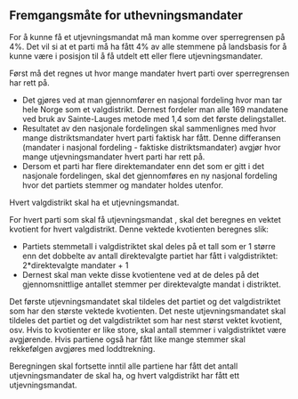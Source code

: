    ## Fremgangsmåte for uthevningsmandater 
    
For å kunne få et utjevningsmandat må man komme over sperregrensen på 4%. Det vil si at et parti må ha fått 4% av     alle stemmene på landsbasis for å kunne være i posisjon til å få utdelt ett eller flere utjevningsmandater.

Først må det regnes ut hvor mange mandater hvert parti over sperregrensen har rett på. 
- Det gjøres ved at man gjennomfører en nasjonal fordeling hvor man tar hele Norge som et valgdistrikt. Dernest fordeler man alle 169 mandatene ved bruk av Sainte-Lauges metode med 1,4 som det første delingstallet. 
- Resultatet av den nasjonale fordelingen skal sammenlignes med hvor mange distriktsmandater hvert parti faktisk har fått. Denne differansen (mandater i nasjonal fordeling - faktiske distriktsmandater) avgjør hvor mange utjevningsmandater hvert parti har rett på.
- Dersom et parti har flere direktemandater enn det som er gitt i det nasjonale fordelingen, skal det gjennomføres en ny nasjonal fordeling hvor det partiets stemmer og mandater holdes utenfor.

Hvert valgdistrikt skal ha et utjevningsmandat.

For hvert parti som skal få utjevningsmandat , skal det beregnes en vektet kvotient for hvert valgdistrikt. Denne vektede kvotienten beregnes slik:

- Partiets stemmetall i valgdistriktet skal deles på et tall som er 1 større enn det dobbelte av antall direktevalgte partiet har fått i valgdistriktet: 2*direktevalgte mandater + 1
- Dernest skal man vekte disse kvotientene ved at de deles på det gjennomsnittlige antallet stemmer per direktevalgte mandat i distriktet. 

Det første utjevningsmandatet skal tildeles det partiet og det valgdistriktet som har den største vektede kvotienten. Det neste utjevningsmandatet skal tildeles det partiet og det valgdistriktet som har nest størst vektet kvotient, osv. Hvis to kvotienter er like store, skal antall stemmer i valgdistriktet være avgjørende. Hvis partiene også har fått like mange stemmer skal rekkefølgen avgjøres med loddtrekning. 

Beregningen skal fortsette inntil alle partiene har fått det antall utjevningsmandater de skal ha, og hvert           valgdistrikt har fått ett utjevningsmandat.  
